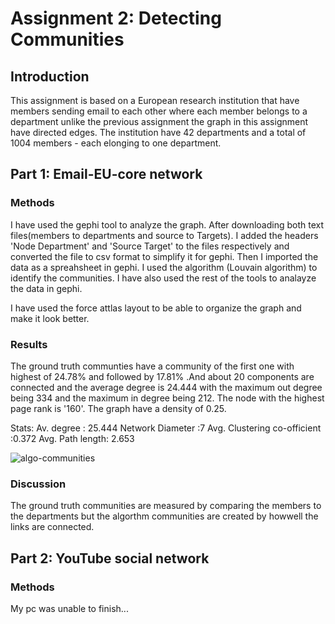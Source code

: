 # Assignment 2: Detecting Communities
<Nahom> <Asnake>


## Introduction

This assignment is based on a European research institution that have members sending email to each other where each member belongs to a department
unlike the previous assignment the graph in this assignment have directed edges. The institution have 42 departments and a total of 1004 members -
each 
elonging to one department. 

## Part 1: Email-EU-core network
### Methods

I have used the gephi tool to analyze the graph. After downloading both text files(members to departments and source to Targets). I added the headers 
'Node Department' and 'Source Target' to the files respectively and converted the file to csv format to simplify it for gephi. Then I imported the data
as a spreahsheet in gephi. I used the algorithm (Louvain algorithm) to identify the communities. I have also used the rest of the tools to analayze the
data in gephi. 

I have used the force attlas layout to be able to organize the graph and make it look better. 

### Results

The ground truth communties have a community of the first one with highest of 24.78% and followed by 17.81% .And about 20 components are connected and 
the average degree is 24.444 with the maximum out degree being 334 and the maximum in degree being 212. The node with the highest page rank is '160'.
The graph have a density of 0.25.

Stats:
Av. degree : 25.444
Network Diameter :7
Avg. Clustering co-officient :0.372
Avg. Path length: 2.653


![algo-communities](image.png)
### Discussion
The ground truth communities are measured by comparing the members to the departments but the algorthm communities are created by howwell the links are
connected.



## Part 2: YouTube social network
### Methods
My pc was unable to finish...
